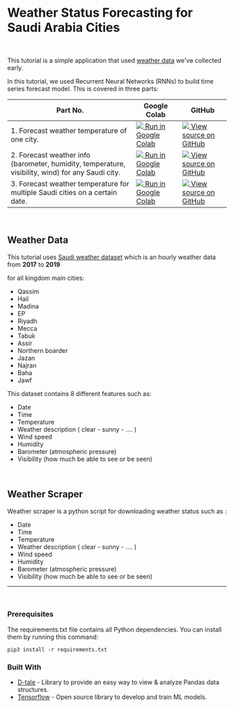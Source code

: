 # Weather Status Forecasting for Saudi Arabia Cities

<br>

This tutorial is a simple application that used [weather data](https://github.com/EsraaMadi/KSA-weather-scraping) we've collected early.

In this tutorial, we used Recurrent Neural Networks (RNNs) to build time series forecast model. This is covered in three parts:

Part No. |Google Colab | GitHub |
--- | --- | --- |
1. Forecast weather temperature of one city. | <a href="https://colab.research.google.com/drive/1Hh3abwhZrIJWOpySLWnhsMPX94AP9JL3?usp=sharing"><img src="https://www.tensorflow.org/images/colab_logo_32px.png" />  Run in Google Colab</a> | <a href="https://github.com/EsraaMadi/Saudi-Arabia-weather-forecasting/blob/master/forecasting_city's_weather_temperature.ipynb"><img src="https://www.tensorflow.org/images/GitHub-Mark-32px.png" /> View source on GitHub</a> |
2. Forecast weather info (barometer, humidity, temperature, visibility, wind) for any Saudi city.| <a href="https://colab.research.google.com/drive/10x1P0ptobYKdKOrr6-VWrbq7tAsn7H--?usp=sharing"><img src="https://www.tensorflow.org/images/colab_logo_32px.png" />  Run in Google Colab</a> | <a href="https://github.com/EsraaMadi/Saudi-Arabia-weather-forecasting/blob/master/forecasting_city's_weather_info.ipynb"><img src="https://www.tensorflow.org/images/GitHub-Mark-32px.png" /> View source on GitHub</a> |
3. Forecast weather temperature for multiple Saudi cities on a certain date.| <a href="https://colab.research.google.com/drive/1sCguUuYC_gdQ2w1cfsmm2kF9yIM_SHLp?usp=sharing"><img src="https://www.tensorflow.org/images/colab_logo_32px.png" />  Run in Google Colab</a> | <a href="https://github.com/EsraaMadi/Saudi-Arabia-weather-forecasting/blob/master/forecasting_weather_temperature_of_multiple_cities.ipynb"><img src="https://www.tensorflow.org/images/GitHub-Mark-32px.png" /> View source on GitHub</a> |

<br>


## Weather Data
This tutorial uses [Saudi weather dataset](https://github.com/EsraaMadi/KSA-weather-scraping) which is an hourly weather data from **2017** to **2019**

for all kingdom main cities:
- Qassim
- Hail
- Madina
- EP
- Riyadh
- Mecca
- Tabuk
- Assir
- Northern boarder
- Jazan
- Najran
- Baha
- Jawf

This dataset contains 8 different features such as:
- Date
- Time
- Temperature
- Weather description ( clear - sunny - .... )
- Wind speed
- Humidity
- Barometer (atmospheric pressure)
- Visibility (how much be able to see or be seen)


<br>

## Weather Scraper
Weather scraper is a python script for downloading weather status such as :
- Date
- Time
- Temperature
- Weather description ( clear - sunny - .... )
- Wind speed
- Humidity
- Barometer (atmospheric pressure)
- Visibility (how much be able to see or be seen)

-----

<br>

### Prerequisites
The requirements.txt file contains all Python dependencies. You can install them by running this command:

```
pip3 install -r requirements.txt
```

### Built With
-  [D-tale](https://pypi.org/project/dtale/)  - Library to provide an easy way to view & analyze Pandas data structures.
- [Tensorflow](https://www.tensorflow.org/) - Open source library to develop and train ML models.
